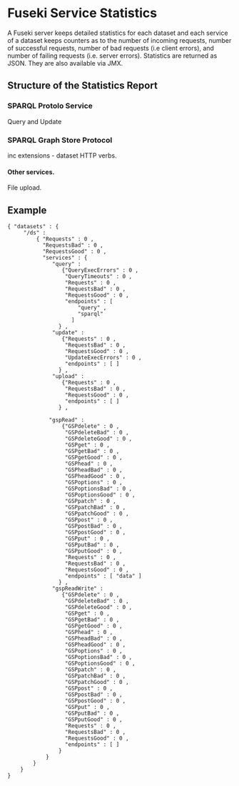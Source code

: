 # Fuseki Service Statistics

A Fuseki server keeps detailed statistics for each dataset and each service
of a dataset keeps counters as to the number
of incoming requests, number of successful requests, number of bad requests
(i.e client errors), and number of failing requests (i.e. server errors).
Statistics are returned as JSON. They are also available via JMX.

## Structure of the Statistics Report

### SPARQL Protolo Service 

Query and Update

### SPARQL Graph Store Protocol

inc extensions - dataset HTTP verbs.

#### Other services.

File upload.

## Example

	{ "datasets" : {
		 "/ds" :
		     { "Requests" : 0 ,
	           "RequestsBad" : 0 ,
	           "RequestsGood" : 0 ,
	           "services" : {
 	              "query" :
	                 {"QueryExecErrors" : 0 ,
	                  "QueryTimeouts" : 0 ,
	                  "Requests" : 0 ,
	                  "RequestsBad" : 0 ,
	                  "RequestsGood" : 0 ,
	                  "endpoints" : [ 
	                      "query" ,
	                      "sparql"
	                    ]
	                } ,
	              "update" :
	                 {"Requests" : 0 ,
	                  "RequestsBad" : 0 ,
	                  "RequestsGood" : 0 ,
	                  "UpdateExecErrors" : 0 ,
	                  "endpoints" : [ ]
	                } ,
	              "upload" :
	                 {"Requests" : 0 ,
	                  "RequestsBad" : 0 ,
	                  "RequestsGood" : 0 ,
	                  "endpoints" : [ ]
	                } ,

	             "gspRead" :
	                 {"GSPdelete" : 0 ,
	                  "GSPdeleteBad" : 0 ,
	                  "GSPdeleteGood" : 0 ,
	                  "GSPget" : 0 ,
	                  "GSPgetBad" : 0 ,
	                  "GSPgetGood" : 0 ,
	                  "GSPhead" : 0 ,
	                  "GSPheadBad" : 0 ,
	                  "GSPheadGood" : 0 ,
	                  "GSPoptions" : 0 ,
	                  "GSPoptionsBad" : 0 ,
	                  "GSPoptionsGood" : 0 ,
	                  "GSPpatch" : 0 ,
	                  "GSPpatchBad" : 0 ,
	                  "GSPpatchGood" : 0 ,
	                  "GSPpost" : 0 ,
	                  "GSPpostBad" : 0 ,
	                  "GSPpostGood" : 0 ,
	                  "GSPput" : 0 ,
	                  "GSPputBad" : 0 ,
	                  "GSPputGood" : 0 ,
	                  "Requests" : 0 ,
	                  "RequestsBad" : 0 ,
	                  "RequestsGood" : 0 ,
	                  "endpoints" : [ "data" ]
	                } ,
	              "gspReadWrite" :
	                 {"GSPdelete" : 0 ,
	                  "GSPdeleteBad" : 0 ,
	                  "GSPdeleteGood" : 0 ,
	                  "GSPget" : 0 ,
	                  "GSPgetBad" : 0 ,
	                  "GSPgetGood" : 0 ,
	                  "GSPhead" : 0 ,
	                  "GSPheadBad" : 0 ,
	                  "GSPheadGood" : 0 ,
	                  "GSPoptions" : 0 ,
	                  "GSPoptionsBad" : 0 ,
	                  "GSPoptionsGood" : 0 ,
	                  "GSPpatch" : 0 ,
	                  "GSPpatchBad" : 0 ,
	                  "GSPpatchGood" : 0 ,
	                  "GSPpost" : 0 ,
	                  "GSPpostBad" : 0 ,
	                  "GSPpostGood" : 0 ,
	                  "GSPput" : 0 ,
	                  "GSPputBad" : 0 ,
	                  "GSPputGood" : 0 ,
	                  "Requests" : 0 ,
	                  "RequestsBad" : 0 ,
	                  "RequestsGood" : 0 ,
	                  "endpoints" : [ ]
	                }
	            }
	        }
	    }
	}
